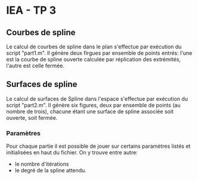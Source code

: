 # IEA - TP 3

## Courbes de spline
Le calcul de courbes de spline dans le plan s'effectue par exécution du script
"part1.m".
Il génère deux firgues par ensemble de points entrés: l'une est la courbe de
spline ouverte calculée par réplication des extrémités, l'autre est celle
fermée.

## Surfaces de spline
Le calcul de surfaces de Spline dans l'espace s'effectue par exécution du script
"part2.m".
Il génère six figures, deux par ensemble de points (au nombre de trois), chacune
étant une surface de spline associée soit ouverte, soit fermée.

### Paramètres
Pour chaque partie il est possible de jouer sur certains paramètres listés et
initialisées en haut du fichier. On y trouve entre autre:
- le nombre d'itérations
- le degré de la spline attendu.
